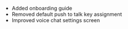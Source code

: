 - Added onboarding guide
- Removed default push to talk key assignment
- Improved voice chat settings screen
